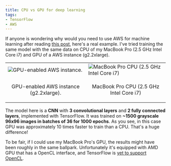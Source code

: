 ```yaml
---
title: CPU vs GPU for deep learning
tags:
- TensorFlow
- AWS
---
```

If anyone is wondering why would you need to use AWS for machine learning after reading [this post](http://navoshta.com/aws-tensorflow/), here's a real example. I've tried training the same model with the same data on CPU of my MacBook Pro (2.5 GHz Intel Core i7) and GPU of a AWS instance (g2.2xlarge).<!--more-->

<table>
  <tr>
    <td><img src="{{ base_path }}/images/posts/gpu_vs_cpu-aws.png_" alt="GPU-enabled AWS instance."></td>
    <td><img src="{{ base_path }}/images/posts/gpu_vs_cpu-mac.png_" alt="MacBook Pro CPU (2.5 GHz Intel Core i7)"></td>
  </tr>
  <tr>
    <td><p align="center">GPU-enabled AWS instance (g2.2xlarge).</p></td>
    <td><p align="center">MacBook Pro CPU (2.5 GHz Intel Core i7)</p></td>
  </tr>
</table>

The model here is a **CNN** with **3 convolutional layers** and **2 fully connected layers**, implemented with TensorFlow. It was trained on **~1500 grayscale 96x96 images in batches of 36 for 1000 epochs**. As you see, in this case GPU was approximately 10 times faster to train than a CPU. That's a huge difference!

To be fair, if I could use my MacBook Pro's GPU, the results might have been roughly in the same ballpark. Unfortunately it's equipped with AMD GPU that has a OpenCL interface, and TensorFlow is [yet to support OpenCL](https://github.com/tensorflow/tensorflow/issues/22).